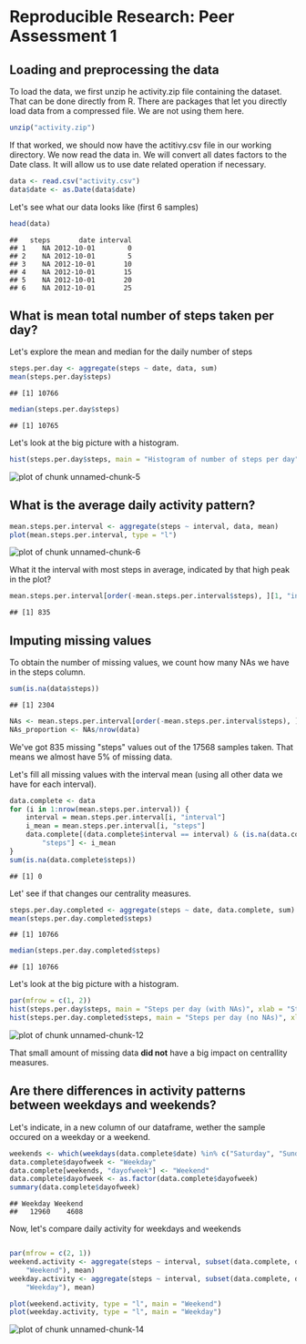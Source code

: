 # Reproducible Research: Peer Assessment 1



## Loading and preprocessing the data
To load the data, we first  unzip he activity.zip file containing the dataset. 
That can be done directly from R. There are packages that let you directly
load data from a compressed file. We are not using them here. 


```r
unzip("activity.zip")
```


If that worked, we should now have the actitivy.csv file in our working 
directory. We now read the data in. We will convert all dates factors to 
the Date class. It will allow us to use date related operation if necessary. 


```r
data <- read.csv("activity.csv")
data$date <- as.Date(data$date)
```


Let's see what our data looks like (first 6 samples)


```r
head(data)
```

```
##   steps       date interval
## 1    NA 2012-10-01        0
## 2    NA 2012-10-01        5
## 3    NA 2012-10-01       10
## 4    NA 2012-10-01       15
## 5    NA 2012-10-01       20
## 6    NA 2012-10-01       25
```


## What is mean total number of steps taken per day?
Let's explore the mean and median for the daily number of steps


```r
steps.per.day <- aggregate(steps ~ date, data, sum)
mean(steps.per.day$steps)
```

```
## [1] 10766
```

```r
median(steps.per.day$steps)
```

```
## [1] 10765
```


Let's look at the big picture with a histogram.   

```r
hist(steps.per.day$steps, main = "Histogram of number of steps per day", xlab = "Steps per day")
```

![plot of chunk unnamed-chunk-5](figure/unnamed-chunk-5.png) 



## What is the average daily activity pattern?


```r
mean.steps.per.interval <- aggregate(steps ~ interval, data, mean)
plot(mean.steps.per.interval, type = "l")
```

![plot of chunk unnamed-chunk-6](figure/unnamed-chunk-6.png) 


What it the interval with most steps in average, indicated by that high peak in 
the plot?


```r
mean.steps.per.interval[order(-mean.steps.per.interval$steps), ][1, "interval"]
```

```
## [1] 835
```


## Imputing missing values
To obtain the number of missing values, we count how many NAs we have in the 
steps column.


```r
sum(is.na(data$steps))
```

```
## [1] 2304
```



```r
NAs <- mean.steps.per.interval[order(-mean.steps.per.interval$steps), ][1, "interval"]
NAs_proportion <- NAs/nrow(data)
```


We've got 835 missing "steps" values out of the 17568 samples taken.
That means we almost have  5% of missing data. 

Let's fill all missing values with the interval mean (using all other data we 
have for each interval).


```r
data.complete <- data
for (i in 1:nrow(mean.steps.per.interval)) {
    interval = mean.steps.per.interval[i, "interval"]
    i_mean = mean.steps.per.interval[i, "steps"]
    data.complete[(data.complete$interval == interval) & (is.na(data.complete$steps)), 
        "steps"] <- i_mean
}
sum(is.na(data.complete$steps))
```

```
## [1] 0
```


Let' see if that changes our centrality measures.


```r
steps.per.day.completed <- aggregate(steps ~ date, data.complete, sum)
mean(steps.per.day.completed$steps)
```

```
## [1] 10766
```

```r
median(steps.per.day.completed$steps)
```

```
## [1] 10766
```


Let's look at the big picture with a histogram.   

```r
par(mfrow = c(1, 2))
hist(steps.per.day$steps, main = "Steps per day (with NAs)", xlab = "Steps per day")
hist(steps.per.day.completed$steps, main = "Steps per day (no NAs)", xlab = "Steps per day")
```

![plot of chunk unnamed-chunk-12](figure/unnamed-chunk-12.png) 


That small amount of missing data **did not** have a big impact on centrallity 
measures.

## Are there differences in activity patterns between weekdays and weekends?
Let's indicate, in a new column of our dataframe, wether the sample occured on 
a weekday or a weekend. 


```r
weekends <- which(weekdays(data.complete$date) %in% c("Saturday", "Sunday"))
data.complete$dayofweek <- "Weekday"
data.complete[weekends, "dayofweek"] <- "Weekend"
data.complete$dayofweek <- as.factor(data.complete$dayofweek)
summary(data.complete$dayofweek)
```

```
## Weekday Weekend 
##   12960    4608
```


Now, let's compare daily activity for weekdays and weekends


```r

par(mfrow = c(2, 1))
weekend.activity <- aggregate(steps ~ interval, subset(data.complete, data.complete$dayofweek == 
    "Weekend"), mean)
weekday.activity <- aggregate(steps ~ interval, subset(data.complete, data.complete$dayofweek == 
    "Weekday"), mean)

plot(weekend.activity, type = "l", main = "Weekend")
plot(weekday.activity, type = "l", main = "Weekday")
```

![plot of chunk unnamed-chunk-14](figure/unnamed-chunk-14.png) 


